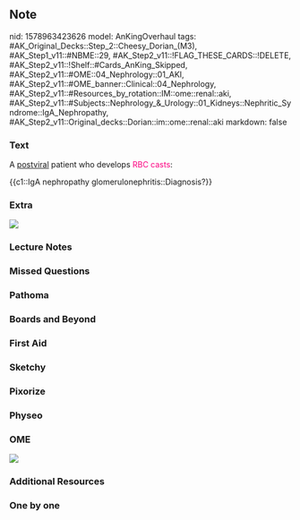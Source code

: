 ## Note
nid: 1578963423626
model: AnKingOverhaul
tags: #AK_Original_Decks::Step_2::Cheesy_Dorian_(M3), #AK_Step1_v11::#NBME::29, #AK_Step2_v11::!FLAG_THESE_CARDS::!DELETE, #AK_Step2_v11::!Shelf::#Cards_AnKing_Skipped, #AK_Step2_v11::#OME::04_Nephrology::01_AKI, #AK_Step2_v11::#OME_banner::Clinical::04_Nephrology, #AK_Step2_v11::#Resources_by_rotation::IM::ome::renal::aki, #AK_Step2_v11::#Subjects::Nephrology_&_Urology::01_Kidneys::Nephritic_Syndrome::IgA_Nephropathy, #AK_Step2_v11::Original_decks::Dorian::im::ome::renal::aki
markdown: false

### Text
A <u>postviral</u> patient who develops <font color="#FC0280">RBC
casts</font>:
<div>
  {{c1::IgA nephropathy glomerulonephritis::Diagnosis?}}
</div>

### Extra
<img src="paste-101558796681400.jpg">

### Lecture Notes


### Missed Questions


### Pathoma


### Boards and Beyond


### First Aid


### Sketchy


### Pixorize


### Physeo


### OME
<div class="ome-widget">
  <a href=
  "https://onlinemeded.org/spa/nephrology?ref=anki"><img src=
  "_OME_AnkiFlashcards_Topic_3.png"></a>
</div>

### Additional Resources


### One by one

